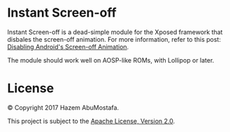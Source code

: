 Instant Screen-off
==================

Instant Screen-off is a dead-simple module for the Xposed framework that disbales the screen-off animation. For more information, refer to this post: [Disabling Android's Screen-off Animation](http://exp.hazemam.com/post/screen-off).

The module should work well on AOSP-like ROMs, with Lollipop or later.


License
========

&copy; Copyright 2017 Hazem AbuMostafa.

This project is subject to the [Apache License, Version 2.0](http://apache.org/licenses/LICENSE-2.0.html).
